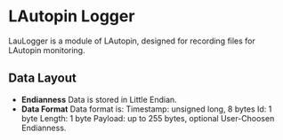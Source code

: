 # LAutopin Logger
LauLogger is a module of LAutopin, designed for recording files for LAutopin
monitoring.

## Data Layout
* **Endianness**
Data is stored in Little Endian.
* **Data Format**
Data format is:
Timestamp: unsigned long, 8 bytes
Id: 1 byte
Length: 1 byte
Payload: up to 255 bytes, optional User-Choosen Endianness.
